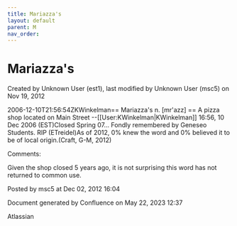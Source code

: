 ```yaml
---
title: Mariazza's
layout: default
parent: M
nav_order:
---
```


# Mariazza's

Created by  Unknown User (est1), last modified by  Unknown User (msc5) on Nov 19, 2012

2006-12-10T21:56:54ZKWinkelman== Mariazza's n. [mr'azz] == A pizza shop located on Main Street --[[User:KWinkelman|KWinkelman]] 16:56, 10 Dec 2006 (EST)Closed Spring 07... Fondly remembered by Geneseo Students. RIP (ETreidel)As of 2012, 0% knew the word and 0% believed it to be of local origin.(Craft, G-M, 2012) 

Comments:

Given the shop closed 5 years ago, it is not surprising this word has not returned to common use.

Posted by msc5 at Dec 02, 2012 16:04

Document generated by Confluence on May 22, 2023 12:37

Atlassian
